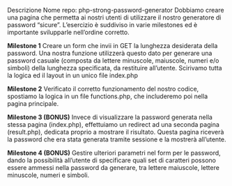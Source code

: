 Descrizione
Nome repo: php-strong-password-generator
Dobbiamo creare una pagina che permetta ai nostri utenti di utilizzare il nostro generatore di password “sicure”.
L’esercizio è suddiviso in varie milestones ed è importante svilupparle nell’ordine corretto.

**Milestone 1**
Creare un form che invii in GET la lunghezza desiderata della password. Una nostra funzione utilizzerà questo dato per generare una password casuale (composta da lettere minuscole, maiuscole, numeri e/o simboli) della lunghezza specificata, da restituire all’utente.
Scirivamo tutta la logica ed il layout in un unico file index.php

**Milestone 2**
Verificato il corretto funzionamento del nostro codice, spostiamo la logica in un file functions.php, che includeremo poi nella pagina principale.

**Milestone 3 (BONUS)**
Invece di visualizzare la password generata nella stessa pagina (index.php), effettuiamo un redirect ad una seconda pagina (result.php), dedicata proprio a mostrare il risultato. Questa pagina riceverà la password che era stata generata tramite sessione e la mostrerà all’utente.

**Milestone 4 (BONUS)**
Gestire ulteriori parametri nel form per le password, dando la possibilità all’utente di specificare quali set di caratteri possono essere ammessi nella password da generare, tra lettere maiuscole, lettere minuscole, numeri e simboli.
